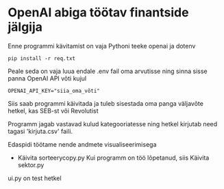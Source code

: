 # OpenAI abiga töötav finantside jälgija

Enne programmi kävitamist on vaja Pythoni teeke openai ja dotenv
```
pip install -r req.txt
```

Peale seda on vaja luua endale .env fail oma arvutisse ning sinna sisse panna OpenAI API võti kujul
```
OPENAI_API_KEY="siia_oma_võti"
```

Siis saab programmi käivitada ja tuleb sisestada oma panga väljavõte hetkel, kas SEB-st või Revolutist

Programm jagab vastavad kulud kategooriatesse ning hetkel kirjutab need tagasi 'kirjuta.csv' faili.

Edaspidi töötame nende andmete visualiseerimisega

-    Käivita sorteerycopy.py
Kui programm on töö lõpetanud, siis
    Käivita sektor.py

ui.py on test hetkel